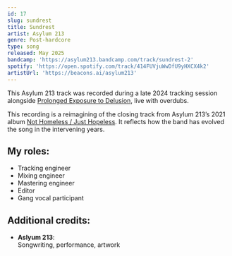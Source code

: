 ```yaml
---
id: 17
slug: sundrest
title: Sundrest
artist: Asylum 213
genre: Post-hardcore
type: song
released: May 2025
bandcamp: 'https://asylum213.bandcamp.com/track/sundrest-2'
spotify: 'https://open.spotify.com/track/414FUVjuWwDfU9yHXCX4k2'
artistUrl: 'https://beacons.ai/asylum213'
---
```


<script>
  import MulticolBlock from '$lib/MulticolBlock.svelte';
  import TextBlock from '$lib/TextBlock.svelte';
  import ReleaseImg from '$lib/ReleaseImg.svelte';
</script>

<TextBlock>

<ReleaseImg slug="sundrest" />

<div>

This Asylum 213 track was recorded during a late 2024 tracking session alongside [Prolonged Exposure to Delusion](/releases/petd), live with overdubs.

This recording is a reimagining of the closing track from Asylum 213’s 2021 album [Not Homeless / Just Hopeless](https://asylum213.bandcamp.com/album/not-homeless-just-hopeless). It reflects how the band has evolved the song in the intervening years.

</div>

</TextBlock>

<MulticolBlock>
<TextBlock>

## My roles:

- Tracking engineer
- Mixing engineer
- Mastering engineer
- Editor
- Gang vocal participant

</TextBlock>

<TextBlock>

## Additional credits:

- **Aslyum 213**: <br />
  Songwriting, performance, artwork

</TextBlock>
</MulticolBlock>
